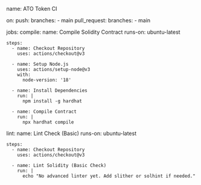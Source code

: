 name: ATO Token CI

on:
  push:
    branches:
      - main
  pull_request:
    branches:
      - main

jobs:
  compile:
    name: Compile Solidity Contract
    runs-on: ubuntu-latest

    steps:
      - name: Checkout Repository
        uses: actions/checkout@v3

      - name: Setup Node.js
        uses: actions/setup-node@v3
        with:
          node-version: '18'

      - name: Install Dependencies
        run: |
          npm install -g hardhat

      - name: Compile Contract
        run: |
          npx hardhat compile

  lint:
    name: Lint Check (Basic)
    runs-on: ubuntu-latest

    steps:
      - name: Checkout Repository
        uses: actions/checkout@v3

      - name: Lint Solidity (Basic Check)
        run: |
          echo "No advanced linter yet. Add slither or solhint if needed."